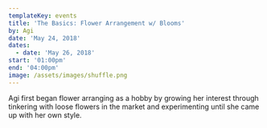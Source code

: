 ```yaml
---
templateKey: events
title: 'The Basics: Flower Arrangement w/ Blooms'
by: Agi
date: 'May 24, 2018'
dates:
  - date: 'May 26, 2018'
start: '01:00pm'
end: '04:00pm'
image: /assets/images/shuffle.png
---
```

Agi first began flower arranging as a hobby by growing her interest through tinkering with loose flowers in the market and experimenting until she came up with her own style.
